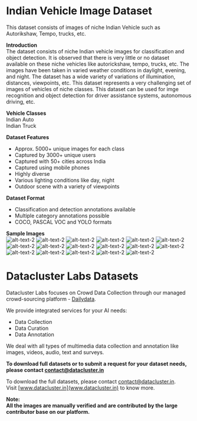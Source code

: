 # Indian Vehicle Image Dataset   

This dataset consists of images of niche Indian Vehicle such as Autorikshaw, Tempo, trucks, etc.

**Introduction**    
The dataset consists of niche Indian vehicle images for classification and object detection. It is observed that there is very little or no dataset available on these niche vehicles like autorickshaw, tempo, trucks, etc. The images have been taken in varied weather conditions in daylight, evening, and night. The dataset has a wide variety of variations of illumination, distances, viewpoints, etc. This dataset represents a very challenging set of images of vehicles of niche classes. This dataset can be used for imge recognition and object detection for driver assistance systems, autonomous driving, etc.  

**Vehicle Classes**  
Indian Auto  
Indian Truck  

**Dataset Features**  
* Approx. 5000+ unique images for each class 
* Captured by 3000+ unique users
* Captured with 50+ cities across India
* Captured using mobile phones    
* Highly diverse 
* Various lighting conditions like day, night 
* Outdoor scene with a variety of viewpoints

**Dataset Format**  
* Classification and detection annotations available  
* Multiple category annotations possible 
* COCO, PASCAL VOC and YOLO formats  
 

**Sample Images**  
![alt-text-2](sample_datasets/auto/auto(1).jpg "title-2") ![alt-text-2](sample_datasets/auto/auto(2).jpg "title-2") ![alt-text-2](sample_datasets/auto/auto(4).jpg "title-2") ![alt-text-2](sample_datasets/auto/auto(5).jpg "title-2") ![alt-text-2](sample_datasets/auto/auto(6).jpg "title-2") ![alt-text-2](sample_datasets/auto/auto(7).jpg "title-2") ![alt-text-2](sample_datasets/auto/auto(8).jpg "title-2") ![alt-text-2](sample_datasets/auto/auto(9).jpg "title-2") ![alt-text-2](sample_datasets/auto/auto(10).jpg "title-2") ![alt-text-2](sample_datasets/truck/truck(19).jpg "title-2") ![alt-text-2](sample_datasets/truck/truck(20).jpg "title-2") ![alt-text-2](sample_datasets/truck/truck(21).jpg "title-2") ![alt-text-2](sample_datasets/truck/truck(22).jpg "title-2") ![alt-text-2](sample_datasets/truck/truck(23).jpg "title-2") ![alt-text-2](sample_datasets/truck/truck(24).jpg "title-2") ![alt-text-2](sample_datasets/truck/truck(25).jpg "title-2") ![alt-text-2](sample_datasets/truck/truck(26).jpg "title-2") 

# Datacluster Labs Datasets

Datacluster Labs focuses on Crowd Data Collection through our managed crowd-sourcing platform - [Dailydata](https://play.google.com/store/apps/details?id=com.daily.data). 

We provide integrated services for your AI needs:  
* Data Collection  
* Data Curation  
* Data Annotation 

We deal with all types of multimedia data collection and annotation like images, videos, audio, text and surveys.

**To download full datasets or to submit a request for your dataset needs, please contact **contact@datacluster.in****  

To download the full datasets, please contact [contact@datacluster.in](contact@datacluster.in).  
Visit [www.datacluster.in](www.datacluster.in) to know more.
    

**Note:**  
**All the images are manually verified and are contributed by the large contributor base on our platform.** 